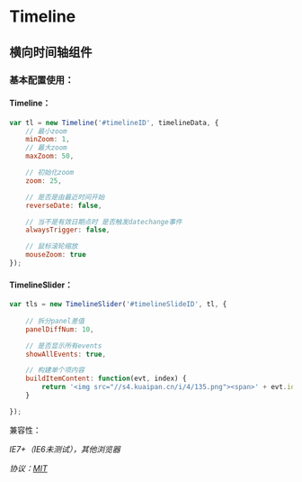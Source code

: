 Timeline
========

## 横向时间轴组件

### 基本配置使用：

#### Timeline：

```js
var tl = new Timeline('#timelineID', timelineData, {
	// 最小zoom
	minZoom: 1,
	// 最大zoom
	maxZoom: 50,

	// 初始化zoom
	zoom: 25,

	// 是否是由最近时间开始
	reverseDate: false,

	// 当不是有效日期点时 是否触发datechange事件
	alwaysTrigger: false,

	// 鼠标滚轮缩放
	mouseZoom: true
});
```

#### TimelineSlider：

```js
var tls = new TimelineSlider('#timelineSlideID', tl, {
	
	// 拆分panel差值
	panelDiffNum: 10,

	// 是否显示所有events
	showAllEvents: true,

	// 构建单个项内容
	buildItemContent: function(evt, index) {
		return '<img src="//s4.kuaipan.cn/i/4/135.png"><span>' + evt.id + '</span>';
	}

});
```

兼容性：

_IE7+（IE6未测试），其他浏览器_

_协议：[MIT](https://github.com/dolymood/Timeline/blob/master/LICENSE)_